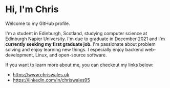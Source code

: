 # Hi, I'm Chris

Welcome to my GitHub profile. 

I'm a student in Edinburgh, Scotland, studying computer science at Edinburgh Napier University. I'm due to graduate in December 2021 and I'm **currently seeking my first graduate job**. I'm passionate about problem solving and enjoy learning new things. I especially enjoy backend web-development, Linux, and open-source software.

If you want to learn more about me, you can checkout my links below:
- https://www.chriswales.uk
- https://linkedin.com/in/chriswales95
